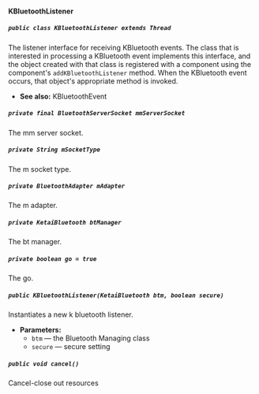 #### KBluetoothListener

##### `public class KBluetoothListener extends Thread`

The listener interface for receiving KBluetooth events. The class that is interested in processing a KBluetooth event implements this interface, and the object created with that class is registered with a component using the component's `addKBluetoothListener` method. When the KBluetooth event occurs, that object's appropriate method is invoked.

 * **See also:** KBluetoothEvent

##### `private final BluetoothServerSocket mmServerSocket`

The mm server socket.

##### `private String mSocketType`

The m socket type.

##### `private BluetoothAdapter mAdapter`

The m adapter.

##### `private KetaiBluetooth btManager`

The bt manager.

##### `private boolean go = true`

The go.

##### `public KBluetoothListener(KetaiBluetooth btm, boolean secure)`

Instantiates a new k bluetooth listener.

 * **Parameters:**
   * `btm` — the Bluetooth Managing class
   * `secure` — secure setting

##### `public void cancel()`

Cancel-close out resources
